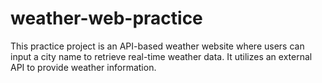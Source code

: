 # weather-web-practice
This practice project is an API-based weather website where users can input a city name to retrieve real-time weather data. It utilizes an external API to provide weather information.
